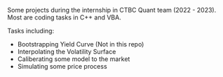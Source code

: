 Some projects during the internship in CTBC Quant team (2022 - 2023).
Most are coding tasks in C++ and VBA.

Tasks including:
- Bootstrapping Yield Curve (Not in this repo)
- Interpolating the Volatility Surface
- Caliberating some model to the market
- Simulating some price process
